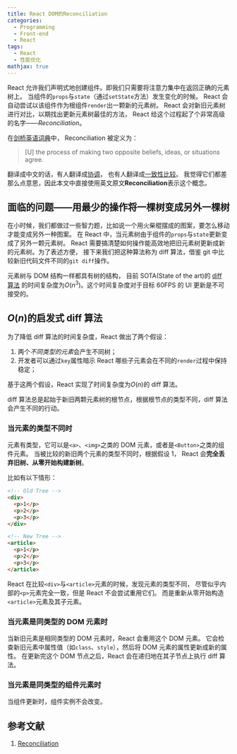 ```yaml
---
title: React DOM的Reconciliation
categories:
  - Programming
  - Front-end
  - React
tags:
  - React
  - 性能优化
mathjax: true
---
```


React 允许我们声明式地创建组件。即我们只需要将注意力集中在返回正确的元素树上。
当组件的`props`与`state`（通过`setState`方法）发生变化的时候。
React 会自动尝试以该组件作为根组件`render`出一颗新的元素树。
React 会对新旧元素树进行对比，以期找出更新元素树最佳的方法，
React 给这个过程起了个非常高级的名字——_Reconciliation_。

<!--more-->

在[剑桥英语词典](https://dictionary.cambridge.org/dictionary/english/reconciliation)中，
Reconciliation 被定义为：

> [U] the process of making two opposite beliefs, ideas, or situations agree.

翻译成中文的话，有人翻译成[协调](https://react.docschina.org/docs/reconciliation.html)，
也有人翻译成[一致性比较](https://react.css88.com/docs/reconciliation.html)。
我觉得它们都差那么点意思，因此本文中直接使用英文原文**Reconciliation**表示这个概念。

## 面临的问题——用最少的操作将一棵树变成另外一棵树

在小时候，我们都做过一些智力题，比如说一个用火柴棍摆成的图案，要怎么移动才能变成另外一种图案。
在 React 中，当元素树由于组件的`props`与`state`更新变成了另外一颗元素树。
React 需要搞清楚如何操作能高效地把旧元素树更新成新的元素树。为了表述方便，
接下来我们把这种算法称为 diff 算法，借鉴 git 中比较新旧代码文件不同的`git diff`操作。

元素树与 DOM 结构一样都具有树的结构，
目前 SOTA(State of the art)的
[diff 算法](http://grfia.dlsi.ua.es/ml/algorithms/references/editsurvey_bille.pdf)
的时间复杂度为$O(n^3)$。这个时间复杂度对于目标 60FPS 的 UI 更新是不可接受的。

## $O(n)$的启发式 diff 算法

为了降低 diff 算法的时间复杂度，React 做出了两个假设：

1. 两个*不同类型的元素*会产生不同树；
2. 开发者可以通过`key`属性暗示 React 哪些子元素会在不同的`render`过程中保持稳定；

基于这两个假设，React 实现了时间复杂度为$O(n)$的 diff 算法。

diff 算法总是起始于新旧两颗元素树的根节点，根据根节点的类型不同，diff 算法会产生不同的行动。

### 当元素的类型不同时

元素有类型，它可以是`<a>`、`<img>`之类的 DOM 元素，或者是`<Button>`之类的组件元素。
当被比较的新旧两个元素的类型不同时，根据假设 1，
React 会**完全丢弃旧树、从零开始构建新树**。

比如有以下情形：

```html
<!-- Old Tree -->
<div>
  <p>1</p>
  <p>2</p>
  <p>3</p>
</div>

<!-- New Tree -->
<article>
  <p>1</p>
  <p>2</p>
  <p>3</p>
</article>
```

React 在比较`<div>`与`<article>`元素的时候，发现元素的类型不同，
尽管似乎内部的`<p>`元素完全一致，但是 React 不会尝试重用它们。
而是重新从零开始构造`<article>`元素及其子元素。

### 当元素是同类型的 DOM 元素时

当新旧元素是相同类型的 DOM 元素时，React 会重用这个 DOM 元素。
它会检查新旧元素中属性值（如`class`、`style`），然后将 DOM 元素的属性更新成新的属性。
在更新完这个 DOM 节点之后，React 会在递归地在其子节点上执行 diff 算法。

### 当元素是同类型的组件元素时

当组件更新时，组件实例不会改变。

## 参考文献

1. [Reconciliation](https://reactjs.org/docs/reconciliation.html)

